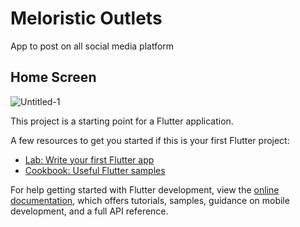 # Meloristic Outlets

App to post on all social media platform

## Home Screen
![Untitled-1](https://user-images.githubusercontent.com/90062803/192742637-dcedabec-73d4-46ca-92b2-4d147b7b00b1.png)


This project is a starting point for a Flutter application.

A few resources to get you started if this is your first Flutter project:

- [Lab: Write your first Flutter app](https://docs.flutter.dev/get-started/codelab)
- [Cookbook: Useful Flutter samples](https://docs.flutter.dev/cookbook)

For help getting started with Flutter development, view the
[online documentation](https://docs.flutter.dev/), which offers tutorials,
samples, guidance on mobile development, and a full API reference.
